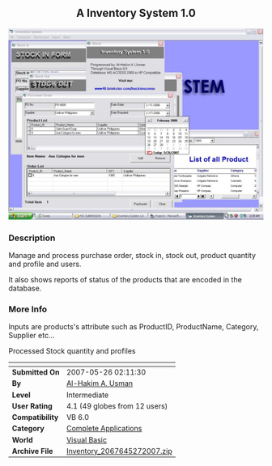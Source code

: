 ﻿<div align="center">

## A Inventory System 1\.0

<img src="PIC200752764228809.JPG">
</div>

### Description

Manage and process purchase order, stock in, stock out, product quantity and profile and users.

It also shows reports of status of the products that are encoded in the database.
 
### More Info
 
Inputs are products's attribute such as ProductID, ProductName, Category, Supplier etc...

Processed Stock quantity and profiles


<span>             |<span>
---                |---
**Submitted On**   |2007-05-26 02:11:30
**By**             |[Al\-Hakim A\. Usman](https://github.com/Planet-Source-Code/PSCIndex/blob/master/ByAuthor/al-hakim-a-usman.md)
**Level**          |Intermediate
**User Rating**    |4.1 (49 globes from 12 users)
**Compatibility**  |VB 6\.0
**Category**       |[Complete Applications](https://github.com/Planet-Source-Code/PSCIndex/blob/master/ByCategory/complete-applications__1-27.md)
**World**          |[Visual Basic](https://github.com/Planet-Source-Code/PSCIndex/blob/master/ByWorld/visual-basic.md)
**Archive File**   |[Inventory\_2067645272007\.zip](https://github.com/Planet-Source-Code/al-hakim-a-usman-a-inventory-system-1-0__1-68680/archive/master.zip)








